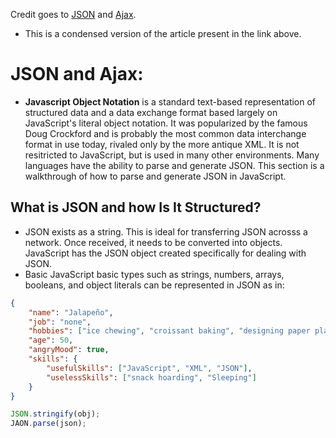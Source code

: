 Credit goes to [JSON](https://developer.mozilla.org/en-US/docs/Learn/JavaScript/Objects/JSON) and [Ajax](https://developer.mozilla.org/en-US/docs/Web/Guide/AJAX).
- This is a condensed version of the article present in the link above.

# JSON and Ajax:
- **Javascript Object Notation** is a standard text-based representation of structured data and a data exchange format based largely on JavaScript's literal object notation. It was popularized by the famous Doug Crockford and is probably the most common data interchange format in use today, rivaled only by the more antique XML. It is not resitricted to JavaScript, but is used in many other environments. Many languages have the ability to parse and generate JSON. This section is a walkthrough of how to parse and generate JSON in JavaScript.

## What is JSON and how Is It Structured?
- JSON exists as a string. This is ideal for transferring JSON acrosss a network. Once received, it needs to be converted into objects. JavaScript has the JSON object created specifically for dealing with JSON.
- Basic JavaScript basic types such as strings, numbers, arrays, booleans, and object literals can be represented in JSON as in:
```json
{
	"name": "Jalapeño",
	"job": "none",
	"hobbies": ["ice chewing", "croissant baking", "designing paper planes"],
	"age": 50,
	"angryMood": true,
	"skills": {
		"usefulSkills": ["JavaScript", "XML", "JSON"],
		"uselessSkills": ["snack hoarding", "Sleeping"]
	}
}
```

```javascript
JSON.stringify(obj);
JAON.parse(json);
```